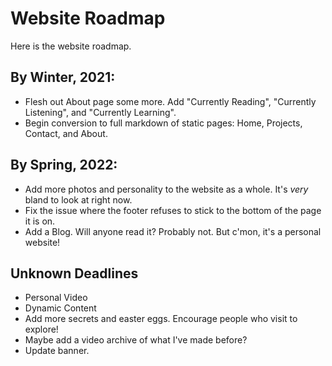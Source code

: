 # Website Roadmap

Here is the website roadmap.

## By Winter, 2021:
- Flesh out About page some more. Add "Currently Reading", "Currently Listening", and "Currently Learning".
- Begin conversion to full markdown of static pages: Home, Projects, Contact, and About.

## By Spring, 2022:
- Add more photos and personality to the website as a whole. It's *very* bland to look at right now.
- Fix the issue where the footer refuses to stick to the bottom of the page it is on.
- Add a Blog. Will anyone read it? Probably not. But c'mon, it's a personal website!

## Unknown Deadlines
- Personal Video
- Dynamic Content
- Add more secrets and easter eggs. Encourage people who visit to explore!
- Maybe add a video archive of what I've made before?
- Update banner.